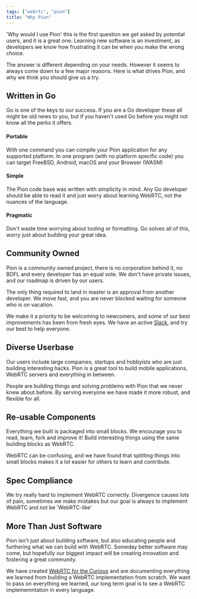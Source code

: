 ```yaml
---
tags: ["webrtc", "pion"]
title: "Why Pion"
---
```

'Why would I use Pion' this is the first question we get asked by potential users, and it is a great one. Learning new software is an investment, as developers we know how frustrating it can be when you make the wrong choice.

The answer is different depending on your needs. However it seems to always come down to a few major reasons. Here is what drives Pion, and why we think you should give us a try.

## Written in Go
Go is one of the keys to our success. If you are a Go developer these all might be old news to you, but if you haven't used Go before you might not know all the perks it offers.

#### Portable
With one command you can compile your Pion application for any supported platform. In one program (with no platform specific code) you can target FreeBSD, Android, macOS and your Browser (WASM)

#### Simple
The Pion code base was written with simplicity in mind. Any Go developer should be able to read it and just worry about learning WebRTC, not the nuances of the language.

#### Pragmatic
Don't waste time worrying about tooling or formatting. Go solves all of this, worry just about building your great idea.

## Community Owned
Pion is a community owned project, there is no corporation behind it, no BDFL and every developer has an equal vote. We don't have private issues, and our roadmap is driven by our users.

The only thing required to land in master is an approval from another developer. We move fast, and you are never blocked waiting for someone who is on vacation.

We make it a priority to be welcoming to newcomers, and some of our best improvements has been from fresh eyes. We have an active [Slack](../../slack), and try our best to help everyone.

## Diverse Userbase
Our users include large companies, startups and hobbyists who are just building interesting hacks. Pion is a great tool to build mobile applications, WebRTC servers and everything in between.

People are building things and solving problems with Pion that we never knew about before. By serving everyone we have made it more robust, and flexible for all.

## Re-usable Components
Everything we built is packaged into small blocks. We encourage you to read, learn, fork and improve it! Build interesting things using the same building blocks as WebRTC.

WebRTC can be confusing, and we have found that splitting things into small blocks makes it a lot easier for others to learn and contribute.

## Spec Compliance
We try really hard to implement WebRTC correctly. Divergence causes lots of pain, sometimes we make mistakes but our goal is always to implement WebRTC and not be 'WebRTC-like'

## More Than Just Software
Pion isn't just about building software, but also educating people and furthering what we can build with WebRTC. Someday better software may come, but hopefully our biggest impact will be creating innovation and fostering a great community.

We have created [WebRTC for the Curious](https://webrtcforthecurious.com) and are documenting everything we learned from building a WebRTC implementation from scratch. We want to pass on everything we learned, our long term goal is to see a WebRTC implememntation in every language.
